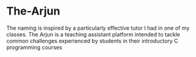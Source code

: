 # The-Arjun
The naming is inspired by a particularly effective tutor I had in one of my classes. The Arjun is a teaching assistant platform intended to tackle common challenges experienced by students in their introductory C programming courses
